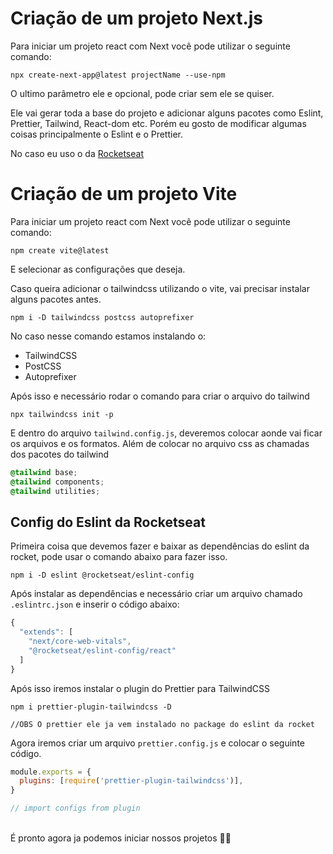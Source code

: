 # Criação de um projeto Next.js

Para iniciar um projeto react com Next você pode utilizar o seguinte comando:
```
npx create-next-app@latest projectName --use-npm
```

O ultimo parâmetro ele e opcional, pode criar sem ele se quiser.

Ele vai gerar toda a base do projeto e adicionar alguns pacotes como Eslint, Prettier, Tailwind, React-dom etc. Porém eu gosto de modificar algumas coisas principalmente o Eslint e o Prettier.

No caso eu uso o da [Rocketseat](https://github.com/Rocketseat/eslint-config-rocketseat)

# Criação de um projeto Vite
Para iniciar um projeto react com Next você pode utilizar o seguinte comando:
```
npm create vite@latest
```
E selecionar as configurações que deseja.

Caso queira adicionar o tailwindcss utilizando o vite, vai precisar instalar alguns pacotes antes.
```
npm i -D tailwindcss postcss autoprefixer
```

No caso nesse comando estamos instalando o:
- TailwindCSS
- PostCSS
- Autoprefixer

Após isso e necessário rodar o comando para criar o arquivo do tailwind
```
npx tailwindcss init -p
```

E dentro do arquivo `tailwind.config.js`, deveremos colocar aonde vai ficar os arquivos e os formatos. Além de colocar no arquivo css as chamadas dos pacotes do tailwind
```css
@tailwind base;
@tailwind components;
@tailwind utilities;
```
## Config do Eslint da Rocketseat
Primeira coisa que devemos fazer e baixar as dependências do eslint da rocket, pode usar o comando abaixo para fazer isso.

``` 
npm i -D eslint @rocketseat/eslint-config
```

Após instalar as dependências e necessário criar um arquivo chamado `.eslintrc.json` e inserir o código abaixo:
``` js
{
  "extends": [
    "next/core-web-vitals", 
    "@rocketseat/eslint-config/react"
  ]
}
```

Após isso iremos instalar o plugin do Prettier para TailwindCSS
``` 
npm i prettier-plugin-tailwindcss -D

//OBS O prettier ele ja vem instalado no package do eslint da rocket
```

Agora iremos criar um arquivo `prettier.config.js` e colocar o seguinte código.
``` js
module.exports = {
  plugins: [require('prettier-plugin-tailwindcss')],
}

// import configs from plugin
```
<br>
É pronto agora ja podemos iniciar nossos projetos 🚀😎

<br>
